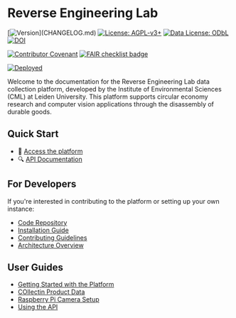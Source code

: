 # Reverse Engineering Lab

<!-- Core Project Info -->

[![Version](https://img.shields.io/github/v/release/CMLPlatform/relab?include_prereleases&filter=v*)](CHANGELOG.md)
[![License: AGPL-v3+](https://img.shields.io/badge/License-AGPL--v3+-rebeccapurple.svg)](LICENSE.md)
[![Data License: ODbL](https://img.shields.io/badge/Data_License-ODbL-rebeccapurple.svg)](https://opendatacommons.org/licenses/odbl/)
[![DOI](https://zenodo.org/badge/DOI/10.5281/zenodo.16637742.svg)](https://doi.org/10.5281/zenodo.16637742)

<!-- Quality & Standards -->

<!--- TODO: Implement code coverage badge
[![Coverage](https://img.shields.io/codecov/c/github/CMLPlatform/relab)](https://codecov.io/gh/CMLPlatform/relab)--->

[![Contributor Covenant](https://img.shields.io/badge/Contributor%20Covenant-2.1-4baaaa.svg)](CODE_OF_CONDUCT.md)
[![FAIR checklist badge](https://fairsoftwarechecklist.net/badge.svg)](https://fairsoftwarechecklist.net/v0.2?f=31&a=32113&i=22322&r=123)

<!-- Status & Deployment -->

[![Deployed](https://img.shields.io/website?url=https%3A%2F%2Fcml-relab.org&label=website)](https://cml-relab.org)

Welcome to the documentation for the Reverse Engineering Lab data collection platform, developed by the Institute of Environmental Sciences (CML) at Leiden University. This platform supports circular economy research and computer vision applications through the disassembly of durable goods.

## Quick Start

- 🚀 [Access the platform](https://cml-relab.org)
- 🔍 [API Documentation](https://api2.cml-relab.org/docs)

## For Developers

If you're interested in contributing to the platform or setting up your own instance:

- [Code Repository](https://github.com/CMLPlatform/relab)
- [Installation Guide](https://github.com/CMLPlatform/relab/blob/main/INSTALL.md)
- [Contributing Guidelines](https://github.com/CMLPlatform/relab/blob/main/CONTRIBUTING.md)
- [Architecture Overview](architecture/system-design.md)

## User Guides

- [Getting Started with the Platform](user-guides/getting-started.md)
- [COllectin Product Data](user-guides/data-collection.md)
- [Raspberry Pi Camera Setup](user-guides/rpi-cam.md)
- [Using the API](user-guides/api.md)
